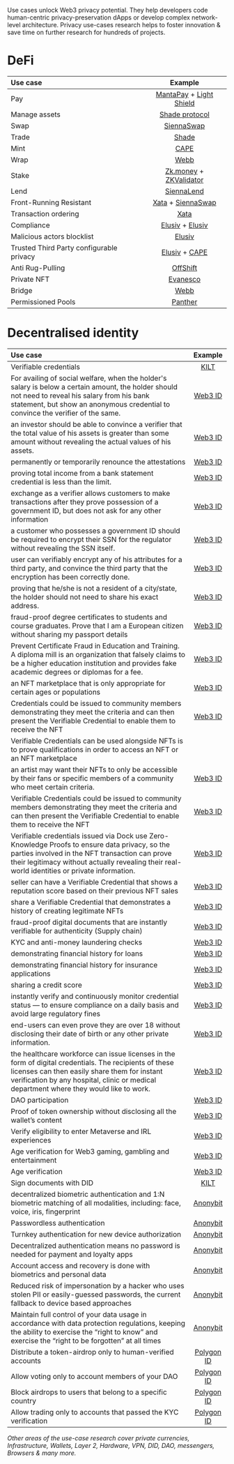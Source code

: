 Use cases unlock Web3 privacy potential. They help developers code human-centric privacy-preservation dApps or develop complex network-level architecture. Privacy use-cases research helps to foster innovation & save time on further research for hundreds of projects. 

# DeFi
| Use case | Example |
| :---         |     :---:      |
| Pay   | [MantaPay](https://app.manta.network/dolphin/transact) + [Light Shield](https://shield.lightprotocol.com)  | 
| Manage assets   | [Shade protocol](https://app.shadeprotocol.io/portfolio) |
| Swap   | [SiennaSwap](https://sienna.network/swap/) |
| Trade    | [Shade](https://app.shadeprotocol.io/portfolio)     |
| Mint    | [CAPE](https://www.espressosys.com/product)     |
| Wrap    | [Webb](https://app.webb.tools/#/wrap-unwrap)     |
| Stake    | [Zk.money](https://zk.money) + [ZKValidator](https://zkvalidator.com)     |
| Lend    | [SiennaLend](https://sienna.network/lend/)     |
| Front-Running Resistant    | [Xata](https://www.xata.fi) + [SiennaSwap](https://sienna.network/swap/)     |
| Transaction ordering    | [Xata](https://www.xata.fi)     |
| Compliance   | [Elusiv](https://elusiv.io/compliance) + [Elusiv](https://elusiv.io/compliance)    |
| Malicious actors blocklist   | [Elusiv](https://elusiv.io/compliance)    |
| Trusted Third Party configurable privacy   | [Elusiv](https://elusiv.io/compliance) + [CAPE](https://www.espressosys.com/product)    |
| Anti Rug-Pulling   | [OffShift](https://www.offshift.io)    |
| Private NFT   | [Evanesco](https://evanesco.org)    |
| Bridge   | [Webb](https://app.webb.tools/#/bridge)    |
| Permissioned Pools   | [Panther](https://www.pantherprotocol.io)    |

# Decentralised identity

| Use case | Example |
| :---         |     :---:      |
| Verifiable credentials   | [KILT](https://www.kilt.io)| 
| For availing of social welfare, when the holder's salary is below a certain amount, the holder should not need to reveal his salary from his bank statement, but show an anonymous credential to convince the verifier of the same.   | [Web3 ID](https://www.dock.io/web3id)|
| an investor should be able to convince a verifier that the total value of his assets is greater than some amount without revealing the actual values of his assets.  | [Web3 ID](https://www.dock.io/web3id)|
| permanently or temporarily renounce the attestations   | [Web3 ID](https://www.dock.io/web3id)|
| proving total income from a bank statement credential is less than the limit.  | [Web3 ID](https://www.dock.io/web3id)|
| exchange as a verifier allows customers to make transactions after they prove possession of a government ID, but does not ask for any other information  | [Web3 ID](https://www.dock.io/web3id)|
| a customer who possesses a government ID should be required to encrypt their SSN for the regulator without revealing the SSN itself.   | [Web3 ID](https://www.dock.io/web3id)|
| user can verifiably encrypt any of his attributes for a third party, and convince the third party that the encryption has been correctly done.   | [Web3 ID](https://www.dock.io/web3id)|
| proving that he/she is not a resident of a city/state, the holder should not need to share his exact address.   | [Web3 ID](https://www.dock.io/web3id)|
| fraud-proof degree certificates to students and course graduates. Prove that I am a European citizen without sharing my passport details | [Web3 ID](https://www.dock.io/web3id)|
| Prevent Certificate Fraud in Education and Training. A diploma mill is an organization that falsely claims to be a higher education institution and provides fake academic degrees or diplomas for a fee.  | [Web3 ID](https://www.dock.io/web3id)|
| an NFT marketplace that is only appropriate for certain ages or populations  | [Web3 ID](https://www.dock.io/web3id)|
| Credentials could be issued to community members demonstrating they meet the criteria and can then present the Verifiable Credential to enable them to receive the NFT  | [Web3 ID](https://www.dock.io/web3id)|
| Verifiable Credentials can be used alongside NFTs is to prove qualifications in order to access an NFT or an NFT marketplace
an artist may want their NFTs to only be accessible by their fans or specific members of a community who meet certain criteria.   |[Web3 ID](https://www.dock.io/web3id)|
| Verifiable Credentials could be issued to community members demonstrating they meet the criteria and can then present the Verifiable Credential to enable them to receive the NFT   | [Web3 ID](https://www.dock.io/web3id)|
| Verifiable credentials issued via Dock use Zero-Knowledge Proofs to ensure data privacy, so the parties involved in the NFT transaction can prove their legitimacy without actually revealing their real-world identities or private information.  | [Web3 ID](https://www.dock.io/web3id)|
| seller can have a Verifiable Credential that shows a reputation score based on their previous NFT sales | [Web3 ID](https://www.dock.io/web3id)|
| share a Verifiable Credential that demonstrates a history of creating legitimate NFTs | [Web3 ID](https://www.dock.io/web3id)|
| fraud-proof digital documents that are instantly verifiable for authenticity (Supply chain) |[Web3 ID](https://www.dock.io/web3id)|
| KYC and anti-money laundering checks | [Web3 ID](https://www.dock.io/web3id)|
| demonstrating financial history for loans | [Web3 ID](https://www.dock.io/web3id)|
| demonstrating financial history for insurance applications | [Web3 ID](https://www.dock.io/web3id)|
| sharing a credit score | [Web3 ID](https://www.dock.io/web3id)|
| instantly verify and continuously monitor credential status — to ensure compliance on a daily basis and avoid large regulatory fines| [Web3 ID](https://www.dock.io/web3id)|
|end-users can even prove they are over 18 without disclosing their date of birth or any other private information.| [Web3 ID](https://www.dock.io/web3id)|
|the healthcare workforce can issue licenses in the form of digital credentials. The recipients of these licenses can then easily share them for instant verification by any hospital, clinic or medical department where they would like to work.| [Web3 ID](https://www.dock.io/web3id)| 
|DAO participation| [Web3 ID](https://www.dock.io/web3id)|
|Proof of token ownership without disclosing all the wallet’s content|  [Web3 ID](https://www.dock.io/web3id)|
|Verify eligibility to enter Metaverse and IRL experiences| [Web3 ID](https://www.dock.io/web3id)|
|Age verification for Web3 gaming, gambling and entertainment| [Web3 ID](https://www.dock.io/web3id)|
|Age verification| [Web3 ID](https://www.dock.io/web3id)|
|Sign documents with DID| [KILT](https://www.kilt.io)| 
|decentralized biometric authentication and 1:N biometric matching of all modalities, including: face, voice, iris, fingerprint| [Anonybit](www.anonybit.io)| 
|Passwordless authentication| [Anonybit](www.anonybit.io)| 
|Turnkey authentication for new device authorization| [Anonybit](www.anonybit.io)| 
|Decentralized authentication means no password is needed for payment and loyalty apps | [Anonybit](www.anonybit.io)| 
|Account access and recovery is done with biometrics and personal data| [Anonybit](www.anonybit.io)| 
|Reduced risk of impersonation by a hacker who uses stolen PII or easily-guessed passwords, the current fallback to device based approaches| [Anonybit](www.anonybit.io)| 
|Maintain full control of your data usage in accordance with data protection regulations, keeping the ability to exercise the “right to know” and exercise the “right to be forgotten” at all times| [Anonybit](www.anonybit.io)| 
|Distribute a token-airdrop only to human-verified accounts| [Polygon ID](https://0xpolygonid.github.io/tutorials/verifier/on-chain-verification/overview/)| 
|Allow voting only to account members of your DAO| [Polygon ID](https://0xpolygonid.github.io/tutorials/verifier/on-chain-verification/overview/)| 
|Block airdrops to users that belong to a specific country| [Polygon ID](https://0xpolygonid.github.io/tutorials/verifier/on-chain-verification/overview/)| 
|Allow trading only to accounts that passed the KYC verification| [Polygon ID](https://0xpolygonid.github.io/tutorials/verifier/on-chain-verification/overview/)| 

_Other areas of the use-case research cover private currencies, Infrastructure, Wallets, Layer 2, Hardware, VPN, DID, DAO, messengers, Browsers & many more._ 
